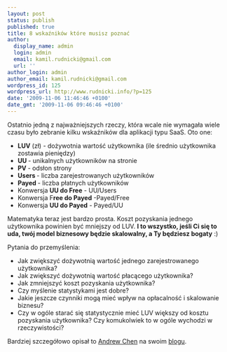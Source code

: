 ```yaml
---
layout: post
status: publish
published: true
title: 8 wskaźników które musisz poznać
author:
  display_name: admin
  login: admin
  email: kamil.rudnicki@gmail.com
  url: ''
author_login: admin
author_email: kamil.rudnicki@gmail.com
wordpress_id: 125
wordpress_url: http://www.rudnicki.info/?p=125
date: '2009-11-06 11:46:46 +0100'
date_gmt: '2009-11-06 09:46:46 +0100'
---
```

<p>Ostatnio jedną z najważniejszych rzeczy, która wcale nie wymagała wiele czasu było zebranie kilku wskaźników dla aplikacji typu SaaS. Oto one:</p>
<ul>
<li><strong>LUV</strong> (zł) - dożywotnia wartość użytkownika (ile średnio użytkownika zostawia pieniędzy)</li>
<li><strong>UU </strong>- unikalnych użytkowników na stronie</li>
<li><strong>PV </strong>- odsłon strony</li>
<li><strong>Users </strong>- liczba zarejestrowanych użytkowników</li>
<li><strong>Payed </strong>- liczba płatnych użytkowników</li>
<li>Konwersja <strong>UU do Free</strong> - UU/Users</li>
<li>Konwersja F<strong>ree do Payed</strong> -Payed/Free</li>
<li>Konwersja <strong>UU do Payed</strong> - Payed/UU</li>
</ul>
<p>Matematyka teraz jest bardzo prosta. Koszt pozyskania jednego użytkownika powinien być mniejszy od LUV. <strong>I to wszystko, jeśli Ci się to uda, twój model biznesowy będzie skalowalny, a Ty będziesz bogaty</strong> :)</p>
<p>Pytania do przemyślenia:</p>
<ul>
<li>Jak zwiększyć dożywotnią wartość jednego zarejestrowanego użytkownika?</li>
<li>Jak zwiększyć dożywotnią wartość płacącego użytkownika?</li>
<li>Jak zmniejszyć koszt pozyskania użytkownika?</li>
<li>Czy myślenie statystykami jest dobre?</li>
<li>Jakie jeszcze czynniki mogą mieć wpływ na opłacalność i skalowanie biznesu?</li>
<li>Czy w ogóle starać się statystycznie mieć LUV większy od kosztu pozyskania użytkownika? Czy komukolwiek to w ogóle wychodzi w rzeczywistości?</li>
</ul>
<p>Bardziej szczegółowo opisał to <a href="http://andrewchenblog.com/">Andrew Chen</a> na swoim <a href="http://andrewchenblog.com/2009/01/19/how-to-create-a-profitable-freemium-startup-spreadsheet-model-included/">blogu</a>.</p>

